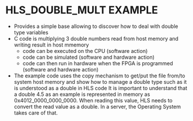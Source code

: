 # HLS_DOUBLE_MULT EXAMPLE

* Provides a simple base allowing to discover how to deal with double type variables
* C code is multiplying 3 double numbers read from host memory and writing result in host mmemory
  * code can be executed on the CPU (software action)
  * code can be simulated (software and hardware action)
  * code can then run in hardware when the FPGA is programmed (software and hardware action)
* The example code uses the copy mechanism to get/put the file from/to system host memory and show how to manage a double type such as it is understood as a double in HLS code 
It is important to understand that a double 4.5 as an example is represented in memory as 0x4012_0000_0000_0000. When reading this value, HLS needs to convert the read value as a double. In a server, the Operating System takes care of that. 

